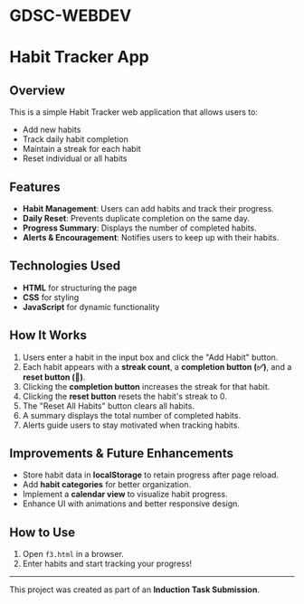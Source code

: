 # GDSC-WEBDEV

# Habit Tracker App

## Overview
This is a simple Habit Tracker web application that allows users to:
- Add new habits
- Track daily habit completion
- Maintain a streak for each habit
- Reset individual or all habits

## Features
- **Habit Management**: Users can add habits and track their progress.
- **Daily Reset**: Prevents duplicate completion on the same day.
- **Progress Summary**: Displays the number of completed habits.
- **Alerts & Encouragement**: Notifies users to keep up with their habits.

## Technologies Used
- **HTML** for structuring the page
- **CSS** for styling
- **JavaScript** for dynamic functionality

## How It Works
1. Users enter a habit in the input box and click the "Add Habit" button.
2. Each habit appears with a **streak count**, a **completion button (✅)**, and a **reset button (🔄)**.
3. Clicking the **completion button** increases the streak for that habit.
4. Clicking the **reset button** resets the habit's streak to 0.
5. The "Reset All Habits" button clears all habits.
6. A summary displays the total number of completed habits.
7. Alerts guide users to stay motivated when tracking habits.

## Improvements & Future Enhancements
- Store habit data in **localStorage** to retain progress after page reload.
- Add **habit categories** for better organization.
- Implement a **calendar view** to visualize habit progress.
- Enhance UI with animations and better responsive design.


## How to Use
1. Open `f3.html` in a browser.
2. Enter habits and start tracking your progress!
---
This project was created as part of an **Induction Task Submission**.
